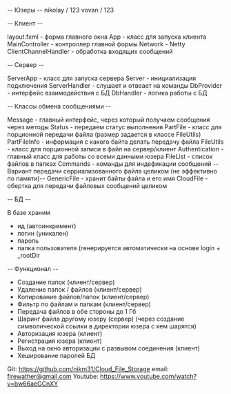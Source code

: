 -- Юзеры --
nikolay / 123
vovan / 123

-- Клиент --

layout.fxml - форма главного окна
App - класс для запуска клиента
MainController - контроллер главной формы
Network - Netty
ClientChannelHandler - обработка входящих сообщений

-- Сервер --

ServerApp - класс для запуска сервера
Server - инициализация подключения
ServerHandler - слушает и отвеает на команды
DbProvider - интерфейс взаимодействия с БД
DbHandler - логика работы с БД

-- Классы обмена сообщениями --

Message - главный интерфейс, через который получаем сообщения через методы
Status - передаем статус выполнения
PartFile - класс для порционной передачи файла (размер задается в классе FileUtils)
PartFileInfo - информация с какого байта делать передачу файла
FileUtils - класс для порционной записи в файл на сервер/клиент
Authentication - главный класс для работы со всеми данными юзера
FileList - список файлов в папках
Commands - команды для индефикации сообщений
-- Вариант передачи серриализованного файла целиком (не эффективно по памяти)--
GenericFile - хранит байты файла и его имя
CloudFile - обертка для передачи файловых сообщений целиком

-- БД --

В базе храним
- ид (автоинкремент)
- логин (уникален)
- пароль
- папка пользователя (генерируется автоматически на основе login + _rootDir

-- Функционал --

- Создание папок (клиент/сервер)
- Удаление папок / файлов (клиент/сервер)
- Копирование файлов/папок (клиент/сервер)
- Фильтр по файлам и папкам (клиент/сервер)
- Передача файлов в обе стороны до 1 Гб
- Шаринг файла другому юзеру (сервер) (через создание символической ссылки в директории юзера с кем шарятся)
- Авторизация юзера (клиент)
- Регистрация юзера (клиент)
- Выход на окно авторизации с развывом соединения (клиент)
- Хеширование паролей  БД

Git:
https://github.com/nikm31/Cloud_File_Storage
email:
firewather@gmail.com
Youtube:
https://www.youtube.com/watch?v=bw66aeGCnXY

